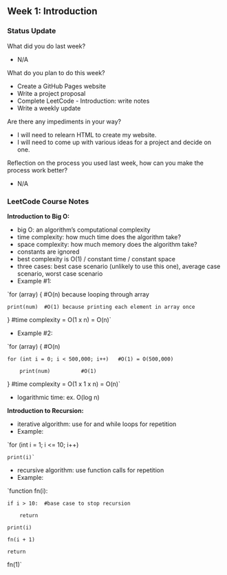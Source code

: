 ## Week 1: Introduction

### Status Update

What did you do last week?
* N/A

What do you plan to do this week?
* Create a GitHub Pages website
* Write a project proposal 
* Complete LeetCode - Introduction: write notes
* Write a weekly update

Are there any impediments in your way?
* I will need to relearn HTML to create my website. 
* I will need to come up with various ideas for a project and decide on one. 

Reflection on the process you used last week, how can you make the process work better?
* N/A

### LeetCode Course Notes 

**Introduction to Big O:** 
* big O: an algorithm’s computational complexity 
* time complexity: how much time does the algorithm take? 
* space complexity: how much memory does the algorithm take? 
* constants are ignored 
* best complexity is O(1) / constant time / constant space 
* three cases: best case scenario (unlikely to use this one), average case scenario, worst case scenario
* Example #1: 

`for (array) {		#O(n) because looping through array

	print(num)	#O(1) because printing each element in array once
	
}			#time complexity = O(1 x n) = O(n)`

* Example #2: 

`for (array) {					#O(n)

	for (int i = 0; i < 500,000; i++)	#O(1) = O(500,000)
	
		print(num)			#O(1)
		
}						#time complexity = O(1 x 1 x n) = O(n)`

* logarithmic time: ex. O(log n)

**Introduction to Recursion:** 
* iterative algorithm: use for and while loops for repetition 
* Example:

`for (int i = 1; i <= 10; i++)

	print(i)`
		
* recursive algorithm: use function calls for repetition 
* Example:

`function fn(i):

	if i > 10:	#base case to stop recursion 
	
		return 
		
	print(i)
	
	fn(i + 1)
	
	return
	
fn(1)`
